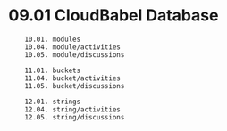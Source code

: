 # 09.01 CloudBabel Database

```plaintext
    10.01. modules
    10.04. module/activities
    10.05. module/discussions

    11.01. buckets
    11.04. bucket/activities
    11.05. bucket/discussions

    12.01. strings
    12.04. string/activities
    12.05. string/discussions
```
